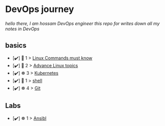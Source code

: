 # DevOps journey

###### hello there, I am hossam DevOps engineer   this repo for writes down all my notes in DevOps 

## basics

- [✔️] 🐧 1  > [Linux Commands must know](linux/LinuxCommands.md)
- [✔️] 🐧 2  > [ Advance Linux topics ](linux/advance_linux.md)
- [✔️] ☸️  3  > [Kubernetes](linux/kubernetes.md)
- [✔️] 🐧  1  > [shell](https://github.com/kodekloudhub/shell-scripting-for-beginners-course)
- [✔️] ☸️  4  > [Git](linux/git.md)

## Labs

- [✔️] ☸️ 1  > [Ansibl](linux/ansible.md)

